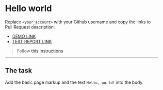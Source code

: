 # Hello world
Replace `<your_account>` with your Github username and copy the links to Pull Request description:
- [DEMO LINK](https://antskpps.github.io/layout_hello-world/)
- [TEST REPORT LINK](https://antskpps.github.io/layout_hello-world/report/html_report/)

> Follow [this instructions](https://mate-academy.github.io/layout_task-guideline/#how-to-solve-the-layout-tasks-on-github)
___

## The task
Add the basic page markup and the text `Hello, world!` into the body.
